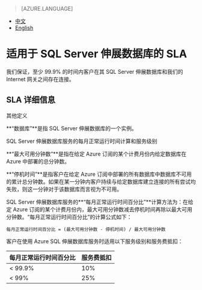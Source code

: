 <properties
	pageTitle="适用于 SQL Server 伸展数据库的 SLA"
    description="我们保证，至少 99.9% 的时间内客户在其 SQL Server 伸展数据库和我们的 Internet 网关之间存在连接。"
    services=""
    documentationCenter=""
    authors=""
    manager=""
    editor=""
    tags=""/>

<tags ms.service="legal" ms.date="07/2016" wacn.date="07/2016" wacn.lang="cn"/>

> [AZURE.LANGUAGE]
- [中文](/support/legal/sql-server-stretch-database/)
- [English](/support/legal/sql-server-stretch-database-en/)

# 适用于 SQL Server 伸展数据库的 SLA

我们保证，至少 99.9% 的时间内客户在其 SQL Server 伸展数据库和我们的 Internet 网关之间存在连接。

## SLA 详细信息

其他定义

**“数据库”**是指 SQL Server 伸展数据库的一个实例。

SQL Server 伸展数据库服务的每月正常运行时间计算和服务级别

**“最大可用分钟数”**是指在给定 Azure 订阅的某个计费月份内给定数据库在 Azure 中部署的总分钟数。

**“停机时间”**是指客户在给定 Azure 订阅中部署的所有数据库中数据库不可用的累计总分钟数。如果在某一分钟内客户持续与给定数据库建立连接的所有尝试均失败，则这一分钟对于该数据库而言视为不可用。

SQL Server 伸展数据库服务的**“每月正常运行时间百分比”**计算方法为：在给定 Azure 订阅的某个计费月份内，最大可用分钟数减去停机时间再除以最大可用分钟数。“每月正常运行时间百分比”的计算公式如下：

	每月正常运行时间百分比 = (最大可用分钟数 - 停机时间) / 最大可用分钟数

客户在使用 Azure SQL 伸展数据库服务时适用以下服务级别和服务费抵扣：

每月正常运行时间百分比	|服务费抵扣
---|---
< 99.9%	|10%
< 99%	|25%
